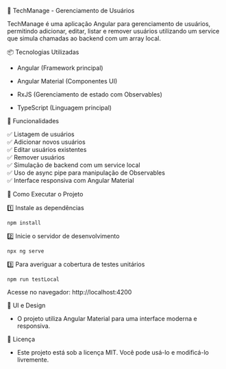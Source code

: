 🚀 TechManage - Gerenciamento de Usuários

TechManage é uma aplicação Angular para gerenciamento de usuários, permitindo adicionar, editar, listar e remover usuários utilizando um service que simula chamadas ao backend com um array local.

📦 Tecnologias Utilizadas

* Angular (Framework principal)

* Angular Material (Componentes UI)

* RxJS (Gerenciamento de estado com Observables)

* TypeScript (Linguagem principal)

🎯 Funcionalidades

✅ Listagem de usuários <br>
✅ Adicionar novos usuários <br>
✅ Editar usuários existentes <br>
✅ Remover usuários <br>
✅ Simulação de backend com um service local <br>
✅ Uso de async pipe para manipulação de Observables <br>
✅ Interface responsiva com Angular Material <br>

🚀 Como Executar o Projeto

1️⃣ Instale as dependências

` npm install `

2️⃣ Inicie o servidor de desenvolvimento

` npx ng serve `

3️⃣ Para averiguar a cobertura de testes unitários

` npm run testLocal `

Acesse no navegador: http://localhost:4200

🎨 UI e Design

* O projeto utiliza Angular Material para uma interface moderna e responsiva.

📜 Licença

* Este projeto está sob a licença MIT. Você pode usá-lo e modificá-lo livremente.
